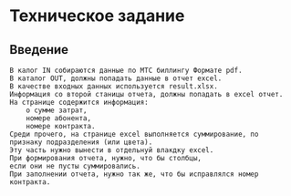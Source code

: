 Техническое задание
===========================
Введение
---------------------------
    В калог IN собираются данные по МТС биллингу Формате pdf. 
    В каталог OUT, должны попадать данные в отчет excel.  
    В качестве входных данных используется result.xlsx. 
    Информация со второй станицы отчета, должны попадать в excel отчет. 
    На странице содержится информация:
        о сумме затрат, 
        номере абонента,
        номере контракта. 
    Среди прочего, на странице excel выполняется суммирование, по 
    признаку подразделения (или цвета). 
    Эту часть нужно вынести в отдельнуй влакдку excel. 
    При формирования отчета, нужно, что бы столбцы, 
    если они не пусты суммировались. 
    При заполнении отчета, нужно так же, что бы исправлялся номер контракта.
     
		